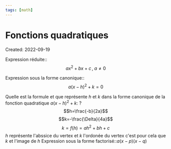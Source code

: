 ```yaml
---
tags: [math] 
---
```

# Fonctions quadratiques
Created: 2022-09-19

Expression réduite::$$ax^2+bx+c\,,\;a\neq0$$
<!--SR:!2023-08-29,4,270-->

Expression sous la forme canonique::$$a(x-h)^2+k=0$$
<!--SR:!2023-10-06,33,290-->

Quelle est la formule et que représente $h$ et $k$ dans la forme canonique de la fonction quadratique $a(x-h)^2+k$:
?
$$h=\frac{-b}{2a}$$
$$k=-\frac{\Delta}{4a}$$
$$k=f(h)=ah^2+bh+c$$
$h$ représente l'abssice du vertex et $k$ l'ordonée du vertex c'est pour cela que $k$ et l'image de $h$
Expression sous la forme factorisé::$a(x-p)(x-q)$
<!--SR:!2023-09-19,16,270-->